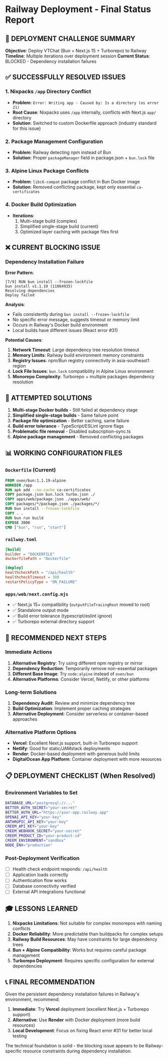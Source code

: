 # Railway Deployment - Final Status Report

## 🎯 **DEPLOYMENT CHALLENGE SUMMARY**

**Objective**: Deploy VTChat (Bun + Next.js 15 + Turborepo) to Railway
**Timeline**: Multiple iterations over deployment session
**Current Status**: BLOCKED - Dependency installation failures

## ✅ **SUCCESSFULLY RESOLVED ISSUES**

### 1. Nixpacks `/app` Directory Conflict

- **Problem**: `Error: Writing app - Caused by: Is a directory (os error 21)`
- **Root Cause**: Nixpacks uses `/app` internally, conflicts with Next.js `app/` directory
- **Solution**: Switched to custom Dockerfile approach (industry standard for this issue)

### 2. Package Management Configuration

- **Problem**: Railway detecting npm instead of Bun
- **Solution**: Proper `packageManager` field in package.json + `bun.lock` file

### 3. Alpine Linux Package Conflicts

- **Problem**: `libc6-compat` package conflict in Bun Docker image
- **Solution**: Removed conflicting package, kept only essential `ca-certificates`

### 4. Docker Build Optimization

- **Iterations**:
  1. Multi-stage build (complex)
  2. Simplified single-stage build (current)
  3. Optimized layer caching with package files first

## ❌ **CURRENT BLOCKING ISSUE**

### Dependency Installation Failure

**Error Pattern**:

```
[7/9] RUN bun install --frozen-lockfile
bun install v1.1.19 (11084935)
Resolving dependencies
Deploy failed
```

**Analysis**:

- Fails consistently during `bun install --frozen-lockfile`
- No specific error message, suggests timeout or memory limit
- Occurs in Railway's Docker build environment
- Local builds have different issues (React error #31)

**Potential Causes**:

1. **Network Timeout**: Large dependency tree resolution timeout
2. **Memory Limits**: Railway build environment memory constraints
3. **Registry Issues**: npm/Bun registry connectivity in asia-southeast1 region
4. **Lock File Issues**: `bun.lock` compatibility in Alpine Linux environment
5. **Monorepo Complexity**: Turborepo + multiple packages dependency resolution

## 🔧 **ATTEMPTED SOLUTIONS**

1. **Multi-stage Docker builds** - Still failed at dependency stage
2. **Simplified single-stage builds** - Same failure point
3. **Package file optimization** - Better caching, same failure
4. **Build error tolerance** - TypeScript/ESLint ignore flags
5. **Problematic file removal** - Disabled subscription-sync.ts
6. **Alpine package management** - Removed conflicting packages

## 📊 **WORKING CONFIGURATION FILES**

### `Dockerfile` (Current)

```dockerfile
FROM oven/bun:1.1.19-alpine
WORKDIR /app
RUN apk add --no-cache ca-certificates
COPY package.json bun.lock turbo.json ./
COPY apps/web/package.json ./apps/web/
COPY packages/*/package.json ./packages/*/
RUN bun install --frozen-lockfile
COPY . .
RUN bun run build
EXPOSE 3000
CMD ["bun", "run", "start"]
```

### `railway.toml`

```toml
[build]
builder = "DOCKERFILE"
dockerfilePath = "Dockerfile"

[deploy]
healthcheckPath = "/api/health"
healthcheckTimeout = 300
restartPolicyType = "ON_FAILURE"
```

### `apps/web/next.config.mjs`

- ✅ Next.js 15+ compatibility (`outputFileTracingRoot` moved to root)
- ✅ Standalone output mode
- ✅ Build error tolerance (typescript/eslint ignore)
- ✅ Turborepo external directory support

## 🚀 **RECOMMENDED NEXT STEPS**

### Immediate Actions

1. **Alternative Registry**: Try using different npm registry or mirror
2. **Dependency Reduction**: Temporarily remove non-essential packages
3. **Different Base Image**: Try `node:alpine` instead of `oven/bun`
4. **Alternative Platforms**: Consider Vercel, Netlify, or other platforms

### Long-term Solutions

1. **Dependency Audit**: Review and minimize dependency tree
2. **Build Optimization**: Implement proper caching strategies
3. **Alternative Deployment**: Consider serverless or container-based approaches

### Alternative Platform Options

- **Vercel**: Excellent Next.js support, built-in Turborepo support
- **Netlify**: Good for static/JAMstack deployments
- **Render**: Docker-based deployment with generous build limits
- **DigitalOcean App Platform**: Container deployment with more resources

## 📋 **DEPLOYMENT CHECKLIST (When Resolved)**

### Environment Variables to Set

```bash
DATABASE_URL="postgresql://..."
BETTER_AUTH_SECRET="your-secret"
BETTER_AUTH_URL="https://your-app.railway.app"
OPENAI_API_KEY="your-key"
ANTHROPIC_API_KEY="your-key"
CREEM_API_KEY="your-key"
CREEM_WEBHOOK_SECRET="your-secret"
CREEM_PRODUCT_ID="your-product-id"
CREEM_ENVIRONMENT="sandbox"
NODE_ENV="production"
```

### Post-Deployment Verification

- [ ] Health check endpoint responds: `/api/health`
- [ ] Application loads correctly
- [ ] Authentication flow works
- [ ] Database connectivity verified
- [ ] External API integrations functional

## 🎓 **LESSONS LEARNED**

1. **Nixpacks Limitations**: Not suitable for complex monorepos with naming conflicts
2. **Docker Reliability**: More predictable than buildpacks for complex setups
3. **Railway Build Resources**: May have constraints for large dependency trees
4. **Bun + Alpine Compatibility**: Works but requires careful package management
5. **Turborepo Deployment**: Requires specific configuration for external dependencies

## 📞 **FINAL RECOMMENDATION**

Given the persistent dependency installation failures in Railway's environment, recommend:

1. **Immediate**: Try **Vercel** deployment (excellent Next.js + Turborepo support)
2. **Alternative**: Use **Render** with Docker deployment (more build resources)
3. **Local Development**: Focus on fixing React error #31 for better local testing

The technical foundation is solid - the blocking issue appears to be Railway-specific resource constraints during dependency installation.
